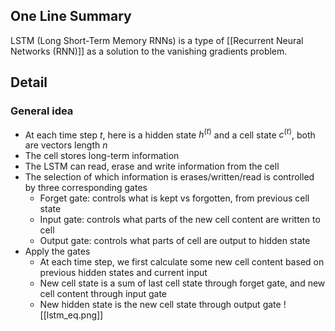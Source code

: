## One Line Summary
LSTM (Long Short-Term Memory RNNs) is a type of [[Recurrent Neural Networks (RNN)]] as a solution to the vanishing gradients problem.

## Detail
### General idea
- At each time step $t$, here is a hidden state $h^{(t)}$ and a cell state $c^{(t)}$, both are vectors length $n$
- The cell stores long-term information
- The LSTM can read, erase and write information from the cell
- The selection of which information is erases/written/read is controlled by three corresponding gates
	- Forget gate: controls what is kept vs forgotten, from previous cell state
	- Input gate: controls what parts of the new cell content are written to cell
	- Output gate: controls what parts of cell are output to hidden state
- Apply the gates
	- At each time step, we first calculate some new cell content based on previous hidden states and current input
	- New cell state is a sum of last cell state through forget gate, and new cell content through input gate
	- New hidden state is the new cell state through output gate
![[lstm_eq.png]]